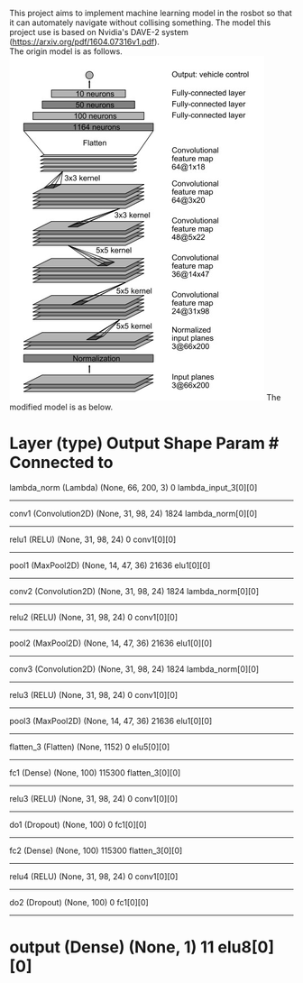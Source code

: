 This project aims to implement machine learning model in the rosbot so that it can automately navigate without collising something. The model this project use is based on Nvidia's DAVE-2 system (https://arxiv.org/pdf/1604.07316v1.pdf).  
The origin model is as follows.<br>
![image](https://github.com/Taylucky/Rosbot2.0/blob/master/figures/DAVE2_structure.jpg)
The modified model is as below.

Layer (type)                     Output Shape          Param #     Connected to                     
====================================================================================================
lambda_norm (Lambda)             (None, 66, 200, 3)    0           lambda_input_3[0][0]             
____________________________________________________________________________________________________
conv1 (Convolution2D)            (None, 31, 98, 24)    1824        lambda_norm[0][0]                
____________________________________________________________________________________________________
relu1 (RELU)                     (None, 31, 98, 24)    0           conv1[0][0]                      
____________________________________________________________________________________________________
pool1 (MaxPool2D)                (None, 14, 47, 36)    21636       elu1[0][0]          
____________________________________________________________________________________________________
conv2 (Convolution2D)            (None, 31, 98, 24)    1824        lambda_norm[0][0]                
____________________________________________________________________________________________________
relu2 (RELU)                     (None, 31, 98, 24)    0           conv1[0][0]                      
____________________________________________________________________________________________________
pool2 (MaxPool2D)                (None, 14, 47, 36)    21636       elu1[0][0]   
____________________________________________________________________________________________________
conv3 (Convolution2D)            (None, 31, 98, 24)    1824        lambda_norm[0][0]                
____________________________________________________________________________________________________
relu3 (RELU)                     (None, 31, 98, 24)    0           conv1[0][0]                      
____________________________________________________________________________________________________
pool3 (MaxPool2D)                (None, 14, 47, 36)    21636       elu1[0][0]    
____________________________________________________________________________________________________
flatten_3 (Flatten)              (None, 1152)          0           elu5[0][0]                       
____________________________________________________________________________________________________
fc1 (Dense)                      (None, 100)           115300      flatten_3[0][0]                  
____________________________________________________________________________________________________
relu3 (RELU)                     (None, 31, 98, 24)    0           conv1[0][0]  
____________________________________________________________________________________________________
do1 (Dropout)                    (None, 100)           0           fc1[0][0]                        
____________________________________________________________________________________________________
fc2 (Dense)                      (None, 100)           115300      flatten_3[0][0]                  
____________________________________________________________________________________________________
relu4 (RELU)                     (None, 31, 98, 24)    0           conv1[0][0]  
____________________________________________________________________________________________________
do2 (Dropout)                    (None, 100)           0           fc1[0][0]                        
____________________________________________________________________________________________________
output (Dense)                   (None, 1)             11          elu8[0][0]                       
====================================================================================================
